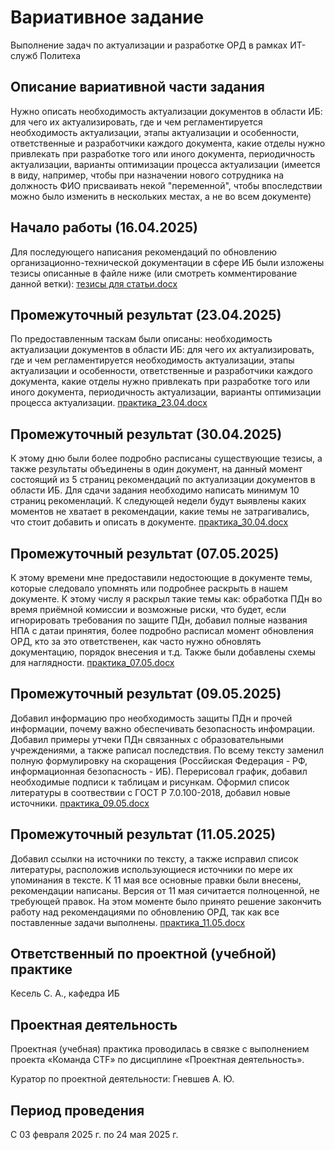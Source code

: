 # Вариативное задание
Выполнение задач по актуализации и разработке ОРД в рамках ИТ-служб Политеха

## Описание вариативной части задания

Нужно описать необходимость актуализации документов в области ИБ: для чего их актуализировать, где и чем регламентируется необходимость актуализации, этапы актуализации и особенности, ответственные и разработчики каждого документа, какие отделы нужно привлекать при разработке того или иного документа, периодичность актуализации, варианты оптимизации процесса актуализации (имеется в виду, например, чтобы при назначении нового сотрудника на должность ФИО присваивать некой "переменной", чтобы впоследствии можно было изменить в нескольких местах, а не во всем документе)

## Начало работы (16.04.2025)

Для последующего написания рекомендаций по обновлению организационно-технической документации в сфере ИБ были изложены тезисы описанные в файле ниже (или смотреть комментирование данной ветки):
[тезисы для статьи.docx](https://github.com/user-attachments/files/19854846/default.docx)

## Промежуточный результат (23.04.2025)

По предоставленным таскам были описаны: необходимость актуализации документов в области ИБ: для чего их актуализировать, где и чем регламентируется необходимость актуализации, этапы актуализации и особенности, ответственные и разработчики каждого документа, какие отделы нужно привлекать при разработке того или иного документа, периодичность актуализации, варианты оптимизации процесса актуализации.
[практика_23.04.docx](https://github.com/user-attachments/files/19891212/_23.04.docx)

## Промежуточный результат (30.04.2025)

К этому дню были более подробно расписаны существующие тезисы, а также результаты объединены в один документ, на данный момент состоящий из 5 страниц рекомендаций по актуализации документов в области ИБ. Для сдачи задания необходимо написать минимум 10 страниц рекоменлаций. К следующей недели будут выявлены каких моментов не хватает в рекомендации, какие темы не затрагивались, что стоит добавить и описать в документе. 
[практика_30.04.docx](https://github.com/user-attachments/files/19985601/_30.04.docx)

## Промежуточный результат (07.05.2025)

К этому времени мне предоставили недостоющие в документе темы, которые следовало упомнять или подробнее раскрыть в нашем документе. К этому числу я раскрыл такие темы как: обработка ПДн во время приёмной комиссии и возможные риски, что будет, если игнорировать требования по защите ПДн, добавил полные названия НПА с датаи принятия, более подробно расписал момент обновления ОРД, кто за это ответственен, как часто нужно обновлять документацию, порядок внесения и т.д. Также были добавлены схемы для наглядности.
[практика_07.05.docx](https://github.com/user-attachments/files/20243814/_07.05.docx)

## Промежуточный результат (09.05.2025)

Добавил информацию про необходимость защиты ПДн и прочей информации, почему важно обеспечивать безопасность инфомрации. Добавил примеры утчеки ПДн связанных с образовательными учреждениями, а также раписал последствия. По всему тексту заменил полную формулировку на скоращения (Россйиская Федерация - РФ, информационная безопасность - ИБ). Перерисовал график, добавил необходимые подписи к таблицам и рисункам. Оформил список литературы в соотвествии с ГОСТ Р 7.0.100-2018, добавил новые источники.
[практика_09.05.docx](https://github.com/user-attachments/files/20243925/_09.05.docx)

## Промежуточный результат (11.05.2025)

Добавил ссылки на источники по тексту, а также исправил список литературы, расположив использующиеся источники по мере их упоминания в тексте. К 11 мая все основные правки были внесены, рекомендации написаны. Версия от 11 мая сичитается полноценной, не требующей правок. На этом моменте было принято решение закончить работу над рекомендациями по обновлению ОРД, так как все поставленные задачи выполнены.
[практика_11.05.docx](https://github.com/user-attachments/files/20244001/_11.05.docx)

## Ответственный по проектной (учебной) практике

Кесель С. А., кафедра ИБ

## Проектная деятельность

Проектная (учебная) практика проводилась в связке с выполнением проекта «Команда CTF» по дисциплине «Проектная деятельность».

Куратор по проектной деятельности: Гневшев А. Ю.

## Период проведения

С 03 февраля 2025 г. по 24 мая 2025 г.
